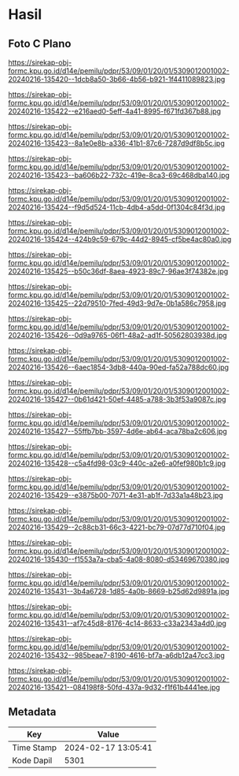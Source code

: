 # Hasil

## Foto C Plano

https://sirekap-obj-formc.kpu.go.id/d14e/pemilu/pdpr/53/09/01/20/01/5309012001002-20240216-135420--1dcb8a50-3b66-4b56-b921-1f4411089823.jpg

https://sirekap-obj-formc.kpu.go.id/d14e/pemilu/pdpr/53/09/01/20/01/5309012001002-20240216-135422--e216aed0-5eff-4a41-8995-f671fd367b88.jpg

https://sirekap-obj-formc.kpu.go.id/d14e/pemilu/pdpr/53/09/01/20/01/5309012001002-20240216-135423--8a1e0e8b-a336-41b1-87c6-7287d9df8b5c.jpg

https://sirekap-obj-formc.kpu.go.id/d14e/pemilu/pdpr/53/09/01/20/01/5309012001002-20240216-135423--ba606b22-732c-419e-8ca3-69c468dba140.jpg

https://sirekap-obj-formc.kpu.go.id/d14e/pemilu/pdpr/53/09/01/20/01/5309012001002-20240216-135424--f9d5d524-11cb-4db4-a5dd-0f1304c84f3d.jpg

https://sirekap-obj-formc.kpu.go.id/d14e/pemilu/pdpr/53/09/01/20/01/5309012001002-20240216-135424--424b9c59-679c-44d2-8945-cf5be4ac80a0.jpg

https://sirekap-obj-formc.kpu.go.id/d14e/pemilu/pdpr/53/09/01/20/01/5309012001002-20240216-135425--b50c36df-8aea-4923-89c7-96ae3f74382e.jpg

https://sirekap-obj-formc.kpu.go.id/d14e/pemilu/pdpr/53/09/01/20/01/5309012001002-20240216-135425--22d79510-7fed-49d3-9d7e-0b1a586c7958.jpg

https://sirekap-obj-formc.kpu.go.id/d14e/pemilu/pdpr/53/09/01/20/01/5309012001002-20240216-135426--0d9a9765-06f1-48a2-ad1f-50562803938d.jpg

https://sirekap-obj-formc.kpu.go.id/d14e/pemilu/pdpr/53/09/01/20/01/5309012001002-20240216-135426--6aec1854-3db8-440a-90ed-fa52a788dc60.jpg

https://sirekap-obj-formc.kpu.go.id/d14e/pemilu/pdpr/53/09/01/20/01/5309012001002-20240216-135427--0b61d421-50ef-4485-a788-3b3f53a9087c.jpg

https://sirekap-obj-formc.kpu.go.id/d14e/pemilu/pdpr/53/09/01/20/01/5309012001002-20240216-135427--55ffb7bb-3597-4d6e-ab64-aca78ba2c606.jpg

https://sirekap-obj-formc.kpu.go.id/d14e/pemilu/pdpr/53/09/01/20/01/5309012001002-20240216-135428--c5a4fd98-03c9-440c-a2e6-a0fef980b1c9.jpg

https://sirekap-obj-formc.kpu.go.id/d14e/pemilu/pdpr/53/09/01/20/01/5309012001002-20240216-135429--e3875b00-7071-4e31-ab1f-7d33a1a48b23.jpg

https://sirekap-obj-formc.kpu.go.id/d14e/pemilu/pdpr/53/09/01/20/01/5309012001002-20240216-135429--2c88cb31-66c3-4221-bc79-07d77d710f04.jpg

https://sirekap-obj-formc.kpu.go.id/d14e/pemilu/pdpr/53/09/01/20/01/5309012001002-20240216-135430--f1553a7a-cba5-4a08-8080-d53469670380.jpg

https://sirekap-obj-formc.kpu.go.id/d14e/pemilu/pdpr/53/09/01/20/01/5309012001002-20240216-135431--3b4a6728-1d85-4a0b-8669-b25d62d9891a.jpg

https://sirekap-obj-formc.kpu.go.id/d14e/pemilu/pdpr/53/09/01/20/01/5309012001002-20240216-135431--af7c45d8-8176-4c14-8633-c33a2343a4d0.jpg

https://sirekap-obj-formc.kpu.go.id/d14e/pemilu/pdpr/53/09/01/20/01/5309012001002-20240216-135432--985beae7-8190-4616-bf7a-a6db12a47cc3.jpg

https://sirekap-obj-formc.kpu.go.id/d14e/pemilu/pdpr/53/09/01/20/01/5309012001002-20240216-135421--084198f8-50fd-437a-9d32-f1f61b4441ee.jpg


## Metadata

| Key        | Value               |
| ---------- | ------------------- |
| Time Stamp | 2024-02-17 13:05:41 |
| Kode Dapil | 5301                |



